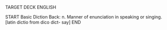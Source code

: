 TARGET DECK
ENGLISH

START
Basic
Diction
Back: n. Manner of enunciation in speaking or singing. [latin dictio from dico dict- say]
END

